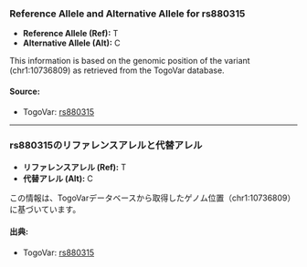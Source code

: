 ### Reference Allele and Alternative Allele for rs880315
- **Reference Allele (Ref):** T  
- **Alternative Allele (Alt):** C  

This information is based on the genomic position of the variant (chr1:10736809) as retrieved from the TogoVar database.

#### Source:
- TogoVar: [rs880315](https://identifiers.org/dbsnp/rs880315)

---

### rs880315のリファレンスアレルと代替アレル
- **リファレンスアレル (Ref):** T  
- **代替アレル (Alt):** C  

この情報は、TogoVarデータベースから取得したゲノム位置（chr1:10736809）に基づいています。

#### 出典:
- TogoVar: [rs880315](https://identifiers.org/dbsnp/rs880315)